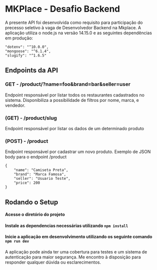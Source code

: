 # MKPlace - Desafio Backend
A presente API foi desenvolvida como requisito para participação do precesso seletivo à vaga de Desenvolvedor Backend na Mkplace.
A aplicação utiliza o node.js na versão 14.15.0 e as seguintes dependências em produção:
```
"dotenv": "^10.0.0",
"mongoose": "^6.1.4",
"slugify": "^1.6.5"
```

## Endpoints da API
### GET - /product/?name=foo&brand=bar&seller=user
Endpoint responsável por listar todos os restaurantes cadastrados no sistema. Disponibiliza a possibilidade de filtros por nome, marca, e vendedor.

### (GET) - /product/slug
Endpoint responsável por listar os dados de um determinado produto

### (POST) - /product
Endpoint responsável por cadastrar um novo produto.
Exemplo de JSON body para o endpoint /product
```
{
    "name": "Camiseta Preta",
    "brand": "Marca Famosa",
    "seller": "Usuario Teste",
    "price": 200
}
```

## Rodando o Setup
#### Acesse o diretório do projeto
#### Instale as dependencias necessárias utilizando ```npm install```
#### Inicie a aplicação em desenvolvimento utilizando os seguinte comando ```npm run dev```

A aplicação pode ainda ter uma cobertura para testes e um sistema de autenticação para maior segurança.
Me encontro à disposição para responder qualquer dúvida ou esclarecimentos.
